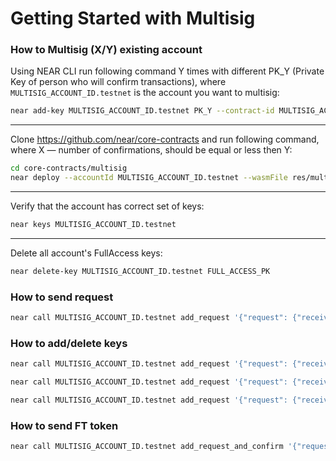 # Getting Started with Multisig 

### How to Multisig (X/Y) existing account 

Using NEAR CLI run following command Y times with different PK_Y (Private Key of person who will confirm transactions), where `MULTISIG_ACCOUNT_ID.testnet` is the account you want to multisig:

```sh
near add-key MULTISIG_ACCOUNT_ID.testnet PK_Y --contract-id MULTISIG_ACCOUNT_ID.testnet --method-names "add_request" "add_request_and_confirm" "delete_request" "confirm"
```

---

Clone https://github.com/near/core-contracts and run following command, where X — number of confirmations, should be equal or less then Y:

```sh
cd core-contracts/multisig
near deploy --accountId MULTISIG_ACCOUNT_ID.testnet --wasmFile res/multisig.wasm --initFunction new --initArgs '{"num_confirmations": X}'
```

---

Verify that the account has correct set of keys:

```sh
near keys MULTISIG_ACCOUNT_ID.testnet
```

---

Delete all account's FullAccess keys:

```sh
near delete-key MULTISIG_ACCOUNT_ID.testnet FULL_ACCESS_PK
```

### How to send request

```sh
near call MULTISIG_ACCOUNT_ID.testnet add_request '{"request": {"receiver_id": "receiver.testnet", "actions": [{"type": "Transfer", "amount": "1000000000000000000000000"}]}} --accountId MULTISIG_ACCOUNT_ID.testnet'
```

### How to add/delete keys

```sh
near call MULTISIG_ACCOUNT_ID.testnet add_request '{"request": {"receiver_id": "MULTISIG_ACCOUNT_ID.testnet", "actions": [{"type": "AddKey", "public_key": "PK", "permission": { "allowance": null, "method_names": [ "add_request", "add_request_and_confirm", "delete_request", "confirm" ], "receiver_id": "MULTISIG_ACCOUNT_ID.testnet" }}]}}' --accountId MULTISIG_ACCOUNT_ID.testnet

near call MULTISIG_ACCOUNT_ID.testnet add_request '{"request": {"receiver_id": "MULTISIG_ACCOUNT_ID.testnet", "actions": [{"type": "DeleteKey", "public_key": "PK"}]}}' --accountId MULTISIG_ACCOUNT_ID.testnet

near call MULTISIG_ACCOUNT_ID.testnet add_request '{"request": {"receiver_id": "MULTISIG_ACCOUNT_ID.testnet", "actions": [{"type": "AddKey", "public_key": "PK"}]}}' --accountId MULTISIG_ACCOUNT_ID.testnet
```

### How to send FT token

```sh
near call MULTISIG_ACCOUNT_ID.testnet add_request_and_confirm '{"request": {"receiver_id": "FT_TOKEN.testnet", "actions": [{"type": "FunctionCall", "gas": "30000000000000", "method_name": "storage_deposit", "args": "eyJhY2NvdW50X2lkIjoiUkVDRUlWRVIudGVzdG5ldCIsInJlZ2lzdHJhdGlvbl9vbmx5Ijp0cnVlfQ==", "deposit": "1250000000000000000000" }, {"type": "FunctionCall", "gas": "15000000000000", "method_name": "ft_transfer", "args": "eyJhbW91bnQiOiIxMDAwMDAwMDAwMDAwMDAwMDAwIiwicmVjZWl2ZXJfaWQiOiJSRUNFSVZFUi50ZXN0bmV0In0=", "deposit": "1" }]}}' --gas=100000000000000 --accountId MULTISIG_ACCOUNT_ID.testnet
```
